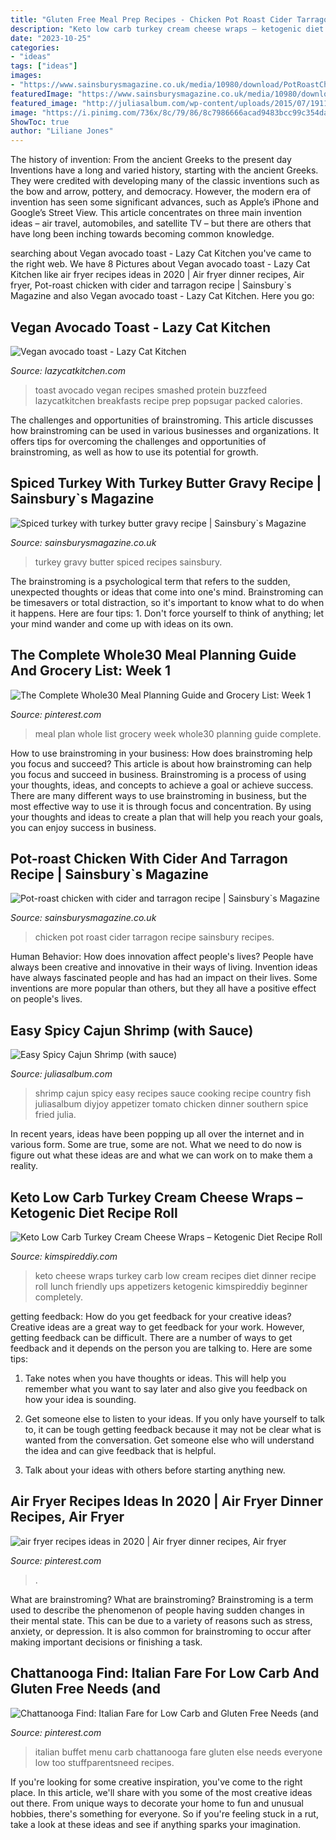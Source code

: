 ```yaml
---
title: "Gluten Free Meal Prep Recipes - Chicken Pot Roast Cider Tarragon Recipe Sainsbury Recipes"
description: "Keto low carb turkey cream cheese wraps – ketogenic diet recipe roll"
date: "2023-10-25"
categories:
- "ideas"
tags: ["ideas"]
images:
- "https://www.sainsburysmagazine.co.uk/media/10980/download/PotRoastChicken0765.jpg?v=1"
featuredImage: "https://www.sainsburysmagazine.co.uk/media/10980/download/PotRoastChicken0765.jpg?v=1"
featured_image: "http://juliasalbum.com/wp-content/uploads/2015/07/19114614503_f0f2c68f67_c.jpg"
image: "https://i.pinimg.com/736x/8c/79/86/8c7986666acad9483bcc99c354da7f0a.jpg"
ShowToc: true
author: "Liliane Jones"
---
```



The history of invention: From the ancient Greeks to the present day
Inventions have a long and varied history, starting with the ancient Greeks. They were credited with developing many of the classic inventions such as the bow and arrow, pottery, and democracy. However, the modern era of invention has seen some significant advances, such as Apple’s iPhone and Google’s Street View. This article concentrates on three main invention ideas – air travel, automobiles, and satellite TV – but there are others that have long been inching towards becoming common knowledge.

	

		
searching about Vegan avocado toast - Lazy Cat Kitchen you've came to the right web. We have 8 Pictures about Vegan avocado toast - Lazy Cat Kitchen like air fryer recipes ideas in 2020 | Air fryer dinner recipes, Air fryer, Pot-roast chicken with cider and tarragon recipe | Sainsbury`s Magazine and also Vegan avocado toast - Lazy Cat Kitchen. Here you go:
		
    
## Vegan Avocado Toast - Lazy Cat Kitchen

<img loading=lazy src="https://cdn77-s3.lazycatkitchen.com/wp-content/uploads/2017/03/vegan-avocado-toast.jpg" onerror="this.onerror=null;this.src='https://tse4.mm.bing.net/th?id=OIP.ZOy0SDK479qjkdZpbq4uqAHaLH&amp;pid=15.1';" alt="Vegan avocado toast - Lazy Cat Kitchen">

_Source: lazycatkitchen.com_

>toast avocado vegan recipes smashed protein buzzfeed lazycatkitchen breakfasts recipe prep popsugar packed calories. 

	

The challenges and opportunities of brainstroming.
This article discusses how brainstroming can be used in various businesses and organizations. It offers tips for overcoming the challenges and opportunities of brainstroming, as well as how to use its potential for growth.

    
## Spiced Turkey With Turkey Butter Gravy Recipe | Sainsbury`s Magazine

<img loading=lazy src="https://www.sainsburysmagazine.co.uk/media/8725/download/Spiced-turkey-with-turkey-butter-gravy.jpg?v=1" onerror="this.onerror=null;this.src='https://tse3.mm.bing.net/th?id=OIP.MZswyseGN5R4h7_ueDB7-gHaJr&amp;pid=15.1';" alt="Spiced turkey with turkey butter gravy recipe | Sainsbury`s Magazine">

_Source: sainsburysmagazine.co.uk_

>turkey gravy butter spiced recipes sainsbury. 

	

The brainstroming is a psychological term that refers to the sudden, unexpected thoughts or ideas that come into one's mind. Brainstroming can be timesavers or total distraction, so it's important to know what to do when it happens. Here are four tips: 1. Don't force yourself to think of anything; let your mind wander and come up with ideas on its own. 
    
## The Complete Whole30 Meal Planning Guide And Grocery List: Week 1

<img loading=lazy src="https://i.pinimg.com/736x/8c/79/86/8c7986666acad9483bcc99c354da7f0a.jpg" onerror="this.onerror=null;this.src='https://tse4.mm.bing.net/th?id=OIP.1UrfDphf_a_gO0R8kwA0rQHaLG&amp;pid=15.1';" alt="The Complete Whole30 Meal Planning Guide and Grocery List: Week 1">

_Source: pinterest.com_

>meal plan whole list grocery week whole30 planning guide complete. 

	

How to use brainstroming in your business: How does brainstroming help you focus and succeed?
This article is about how brainstroming can help you focus and succeed in business. Brainstroming is a process of using your thoughts, ideas, and concepts to achieve a goal or achieve success. There are many different ways to use brainstroming in business, but the most effective way to use it is through focus and concentration. By using your thoughts and ideas to create a plan that will help you reach your goals, you can enjoy success in business.

    
## Pot-roast Chicken With Cider And Tarragon Recipe | Sainsbury`s Magazine

<img loading=lazy src="https://www.sainsburysmagazine.co.uk/media/10980/download/PotRoastChicken0765.jpg?v=1" onerror="this.onerror=null;this.src='https://tse4.mm.bing.net/th?id=OIP.fuzzWevX5JBlEedWtsOKSQHaJr&amp;pid=15.1';" alt="Pot-roast chicken with cider and tarragon recipe | Sainsbury`s Magazine">

_Source: sainsburysmagazine.co.uk_

>chicken pot roast cider tarragon recipe sainsbury recipes. 

	

Human Behavior: How does innovation affect people's lives?
People have always been creative and innovative in their ways of living. Invention ideas have always fascinated people and has had an impact on their lives. Some inventions are more popular than others, but they all have a positive effect on people's lives.

    
## Easy Spicy Cajun Shrimp (with Sauce)

<img loading=lazy src="http://juliasalbum.com/wp-content/uploads/2015/07/19114614503_f0f2c68f67_c.jpg" onerror="this.onerror=null;this.src='https://tse1.mm.bing.net/th?id=OIP.HMOFcVA4qidTfsjJXcDDRQHaLC&amp;pid=15.1';" alt="Easy Spicy Cajun Shrimp (with sauce)">

_Source: juliasalbum.com_

>shrimp cajun spicy easy recipes sauce cooking recipe country fish juliasalbum diyjoy appetizer tomato chicken dinner southern spice fried julia. 

	

In recent years, ideas have been popping up all over the internet and in various form. Some are true, some are not. What we need to do now is figure out what these ideas are and what we can work on to make them a reality.

    
## Keto Low Carb Turkey Cream Cheese Wraps – Ketogenic Diet Recipe Roll

<img loading=lazy src="https://kimspireddiy.com/wp-content/uploads/2020/08/keto-turkey-cream-cheese-wraps-1-1.jpg" onerror="this.onerror=null;this.src='https://tse2.mm.bing.net/th?id=OIP.HhoNLrCuIxkVR_wogDxoqQHaLH&amp;pid=15.1';" alt="Keto Low Carb Turkey Cream Cheese Wraps – Ketogenic Diet Recipe Roll">

_Source: kimspireddiy.com_

>keto cheese wraps turkey carb low cream recipes diet dinner recipe roll lunch friendly ups appetizers ketogenic kimspireddiy beginner completely. 

	

getting feedback: How do you get feedback for your creative ideas?
Creative ideas are a great way to get feedback for your work. However, getting feedback can be difficult. There are a number of ways to get feedback and it depends on the person you are talking to. Here are some tips:
1. Take notes when you have thoughts or ideas. This will help you remember what you want to say later and also give you feedback on how your idea is sounding.

2. Get someone else to listen to your ideas. If you only have yourself to talk to, it can be tough getting feedback because it may not be clear what is wanted from the conversation. Get someone else who will understand the idea and can give feedback that is helpful.

3. Talk about your ideas with others before starting anything new.

    
## Air Fryer Recipes Ideas In 2020 | Air Fryer Dinner Recipes, Air Fryer

<img loading=lazy src="https://i.pinimg.com/736x/28/f3/3b/28f33ba182577a1023c54b7dbc3b240d.jpg" onerror="this.onerror=null;this.src='https://tse1.mm.bing.net/th?id=OIP.4qXCH-EurMHqdc5wo3XEbAHaLH&amp;pid=15.1';" alt="air fryer recipes ideas in 2020 | Air fryer dinner recipes, Air fryer">

_Source: pinterest.com_

>. 

	

What are brainstroming?
What are brainstroming? Brainstroming is a term used to describe the phenomenon of people having sudden changes in their mental state. This can be due to a variety of reasons such as stress, anxiety, or depression. It is also common for brainstroming to occur after making important decisions or finishing a task.

    
## Chattanooga Find: Italian Fare For Low Carb And Gluten Free Needs (and

<img loading=lazy src="https://i.pinimg.com/736x/77/88/b2/7788b294e2759e278412e7221dc830f5.jpg" onerror="this.onerror=null;this.src='https://tse3.mm.bing.net/th?id=OIP.MWeFip1ESrsAc1wXzGUg7gHaLF&amp;pid=15.1';" alt="Chattanooga Find: Italian Fare for Low Carb and Gluten Free Needs (and">

_Source: pinterest.com_

>italian buffet menu carb chattanooga fare gluten else needs everyone low too stuffparentsneed recipes. 

	

If you're looking for some creative inspiration, you've come to the right place. In this article, we'll share with you some of the most creative ideas out there. From unique ways to decorate your home to fun and unusual hobbies, there's something for everyone. So if you're feeling stuck in a rut, take a look at these ideas and see if anything sparks your imagination.

